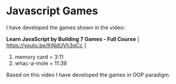 # Javascript Games

I have developed the games shown in the video: 

**Learn JavaScript by Building 7 Games - Full Course** [ https://youtu.be/lhNdUVh3qCc ]

1. memory card = 3:11
2. whac-a-mole = 11:39

Based on this video I have developed the games in OOP paradigm.
